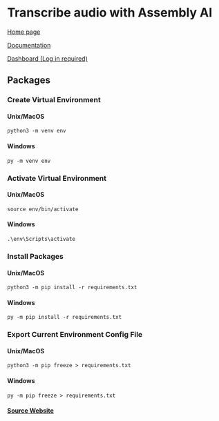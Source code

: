 # Transcribe audio with Assembly AI

[Home page](https://www.assemblyai.com/)

[Documentation](https://www.assemblyai.com/docs)

[Dashboard (Log in required)](https://www.assemblyai.com/app)

## Packages

### Create Virtual Environment

#### Unix/MacOS

```shell
python3 -m venv env
```

#### Windows

```shell
py -m venv env
```

### Activate Virtual Environment

#### Unix/MacOS

```shell
source env/bin/activate
```

#### Windows

```shell
.\env\Scripts\activate
```

### Install Packages

#### Unix/MacOS

```shell
python3 -m pip install -r requirements.txt
```

#### Windows

```shell
py -m pip install -r requirements.txt
```

### Export Current Environment Config File

#### Unix/MacOS

```shell
python3 -m pip freeze > requirements.txt
```

#### Windows

```shell
py -m pip freeze > requirements.txt
```

#### [Source Website](https://packaging.python.org/en/latest/guides/installing-using-pip-and-virtual-environments/)
